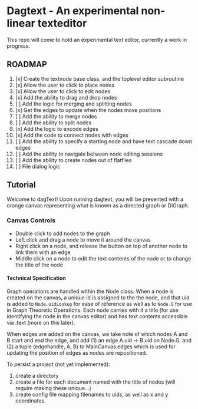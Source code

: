 # Dagtext - An experimental non-linear texteditor

This repo will come to hold an experimental text editor, currently a work in progress.

## ROADMAP

1. [x] Create the textnode base class, and the toplevel editor subroutine
2. [x] Allow the user to click to place nodes
3. [x] Allow the user to click to edit nodes
4. [x] Add the ability to drag and drop nodes
5. [ ] Add the logic for merging and splitting nodes
6. [x] Get the edges to update when the nodes move positions
7. [ ] Add the ability to merge nodes
8. [ ] Add the ability to split nodes
9. [x] Add the logic to encode edges
10. [x] Add the code to connect nodes with edges
11. [ ] Add the ability to specify a starting node and have text cascade down edges
12. [ ] Add the ability to navigate between node editing sessions
13. [ ] Add the ability to create nodes out of flatfiles
14. [ ] File dialog logic

## Tutorial

Welcome to dagText! Upon running dagtext, you will be presented with a orange canvas representing what is known as a directed graph or DiGraph.

### Canvas Controls

- Double click to add nodes to the graph
- Left click and drag a node to move it around the canvas
- Right click on a node, and release the button on top of another node to link them with an edge
- Middle click on a node to edit the text contents of the node or to change the title of the node

#### Technical Specification

Graph operations are handled within the Node class. When a node is created on the canvas, a unique id is assigned to the the node, and that uid is added to `Node.uidLookup` for ease of reference as well as to `Node.G` for use in Graph Theoretic Operations. Each node carries with it a title (for use identifying the node in the canvas editor) and has text contents accessible via <Node>.text (more on this later). 

When edges are added on the canvas, we take note of which nodes A and B start and end the edge, and add (1) an edge A.uid -> B.uid on Node.G, and (2) a tuple (edgehandle, A, B) to MainCanvas.edges which is used for updating the position of edges as nodes are repositioned. 


To persist a project (not yet implemented):

1. create a directory
2. create a file for each document named with the title of nodes (will require making these unique...)
3. create config file mapping filenames to uids, as well as x and y coordinates.
